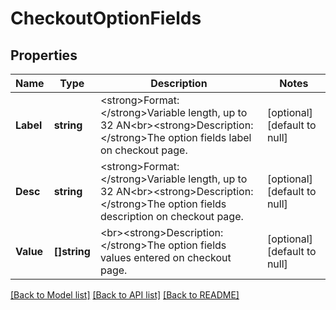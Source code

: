 # CheckoutOptionFields

## Properties
Name | Type | Description | Notes
------------ | ------------- | ------------- | -------------
**Label** | **string** | &lt;strong&gt;Format: &lt;/strong&gt;Variable length, up to 32 AN&lt;br&gt;&lt;strong&gt;Description: &lt;/strong&gt;The option fields label on checkout page. | [optional] [default to null]
**Desc** | **string** | &lt;strong&gt;Format: &lt;/strong&gt;Variable length, up to 32 AN&lt;br&gt;&lt;strong&gt;Description: &lt;/strong&gt;The option fields description on checkout page. | [optional] [default to null]
**Value** | **[]string** | &lt;br&gt;&lt;strong&gt;Description: &lt;/strong&gt;The option fields values entered on checkout page. | [optional] [default to null]

[[Back to Model list]](../README.md#documentation-for-models) [[Back to API list]](../README.md#documentation-for-api-endpoints) [[Back to README]](../README.md)

